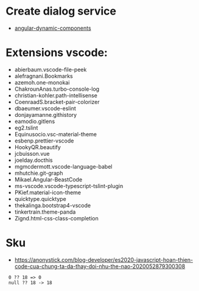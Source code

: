 # Create dialog service
- [angular-dynamic-components](https://malcoded.com/posts/angular-dynamic-components/)
# Extensions vscode:
- abierbaum.vscode-file-peek
- alefragnani.Bookmarks
- azemoh.one-monokai
- ChakrounAnas.turbo-console-log
- christian-kohler.path-intellisense
- CoenraadS.bracket-pair-colorizer
- dbaeumer.vscode-eslint
- donjayamanne.githistory
- eamodio.gitlens
- eg2.tslint
- Equinusocio.vsc-material-theme
- esbenp.prettier-vscode
- HookyQR.beautify
- jcbuisson.vue
- joelday.docthis
- mgmcdermott.vscode-language-babel
- mhutchie.git-graph
- Mikael.Angular-BeastCode
- ms-vscode.vscode-typescript-tslint-plugin
- PKief.material-icon-theme
- quicktype.quicktype
- thekalinga.bootstrap4-vscode
- tinkertrain.theme-panda
- Zignd.html-css-class-completion
# Sku
- https://anonystick.com/blog-developer/es2020-javascript-hoan-thien-code-cua-chung-ta-da-thay-doi-nhu-the-nao-2020052879300308
 ```
  0 ?? 18 => 0
  null ?? 18 -> 18
 ```
